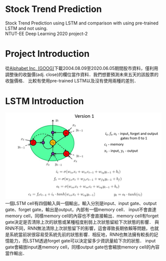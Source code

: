 # Stock Trend Prediction
Stock Trend Prediction using LSTM and comparison with using pre-trained LSTM and not using.  
NTUT-EE Deep Learning 2020 project-2  

# Project Introduction
從[Alphabet Inc. (GOOG)](https://finance.yahoo.com/quote/GOOG/history?p=GOOG)下載2004.08.09至2020.06.05期間股市資料，僅利用調整後的收盤價(adj. close)的欄位當作資料．我們想要預測未來五天的該股票的收盤價格．
比較有使用pre-trained LSTM以及沒有使用兩種的差別．

# LSTM Introduction
![lstm0](https://github.com/Shuntw6096/Stock-Trend-Prediction/blob/new1/img/lstm0.JPG)  
一個LSTM cell有四個輸入與一個輸出，輸入分別是input、input gate、output gate、forget gate，輸出是output，內部有一個memory cell．
input不會直達memory cell，同樣memory cell的內容也不會直接輸出．memory cell有forget gate決定是否清除上次的狀態或某種程度削弱上次狀態留給下次狀態的影響．
與RNN不同，RNN無法清除上次狀態留下的影響，這會導致長期依賴等問題，也就是系統當前狀很容易受系統先前的狀態影響．相反地，RNN也無法擁有較長的記憶能力，而LSTM透過forget gate可以決定留多少資訊量給下次的狀態．
input gate會縮放input進memory cell，同樣output gate也會縮放memory cell的內容當作輸出．

 
